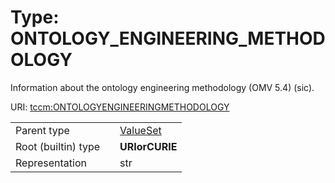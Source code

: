 
# Type: ONTOLOGY_ENGINEERING_METHODOLOGY


Information about the ontology engineering methodology (OMV 5.4) (sic).

URI: [tccm:ONTOLOGYENGINEERINGMETHODOLOGY](https://hotecosystem.org/tccm/ONTOLOGYENGINEERINGMETHODOLOGY)

|  |  |  |
| --- | --- | --- |
| Parent type | | [ValueSet](types/ValueSet.md) |
| Root (builtin) type | | **URIorCURIE** |
| Representation | | str |
